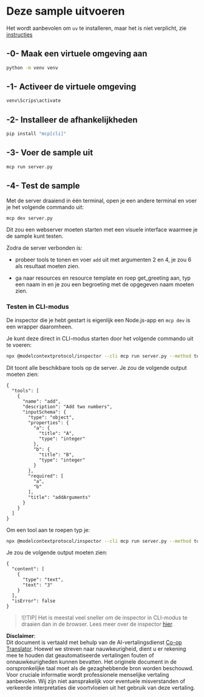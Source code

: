 <!--
CO_OP_TRANSLATOR_METADATA:
{
  "original_hash": "d0f0d7012325b286e4a717791b23ae7e",
  "translation_date": "2025-07-09T23:09:56+00:00",
  "source_file": "03-GettingStarted/01-first-server/solution/python/README.md",
  "language_code": "nl"
}
-->
# Deze sample uitvoeren

Het wordt aanbevolen om `uv` te installeren, maar het is niet verplicht, zie [instructies](https://docs.astral.sh/uv/#highlights)

## -0- Maak een virtuele omgeving aan

```bash
python -m venv venv
```

## -1- Activeer de virtuele omgeving

```bash
venv\Scrips\activate
```

## -2- Installeer de afhankelijkheden

```bash
pip install "mcp[cli]"
```

## -3- Voer de sample uit

```bash
mcp run server.py
```

## -4- Test de sample

Met de server draaiend in één terminal, open je een andere terminal en voer je het volgende commando uit:

```bash
mcp dev server.py
```

Dit zou een webserver moeten starten met een visuele interface waarmee je de sample kunt testen.

Zodra de server verbonden is:

- probeer tools te tonen en voer `add` uit met argumenten 2 en 4, je zou 6 als resultaat moeten zien.

- ga naar resources en resource template en roep get_greeting aan, typ een naam in en je zou een begroeting met de opgegeven naam moeten zien.

### Testen in CLI-modus

De inspector die je hebt gestart is eigenlijk een Node.js-app en `mcp dev` is een wrapper daaromheen.

Je kunt deze direct in CLI-modus starten door het volgende commando uit te voeren:

```bash
npx @modelcontextprotocol/inspector --cli mcp run server.py --method tools/list
```

Dit toont alle beschikbare tools op de server. Je zou de volgende output moeten zien:

```text
{
  "tools": [
    {
      "name": "add",
      "description": "Add two numbers",
      "inputSchema": {
        "type": "object",
        "properties": {
          "a": {
            "title": "A",
            "type": "integer"
          },
          "b": {
            "title": "B",
            "type": "integer"
          }
        },
        "required": [
          "a",
          "b"
        ],
        "title": "addArguments"
      }
    }
  ]
}
```

Om een tool aan te roepen typ je:

```bash
npx @modelcontextprotocol/inspector --cli mcp run server.py --method tools/call --tool-name add --tool-arg a=1 --tool-arg b=2
```

Je zou de volgende output moeten zien:

```text
{
  "content": [
    {
      "type": "text",
      "text": "3"
    }
  ],
  "isError": false
}
```

> ![!TIP]
> Het is meestal veel sneller om de inspector in CLI-modus te draaien dan in de browser.
> Lees meer over de inspector [hier](https://github.com/modelcontextprotocol/inspector).

**Disclaimer**:  
Dit document is vertaald met behulp van de AI-vertalingsdienst [Co-op Translator](https://github.com/Azure/co-op-translator). Hoewel we streven naar nauwkeurigheid, dient u er rekening mee te houden dat geautomatiseerde vertalingen fouten of onnauwkeurigheden kunnen bevatten. Het originele document in de oorspronkelijke taal moet als de gezaghebbende bron worden beschouwd. Voor cruciale informatie wordt professionele menselijke vertaling aanbevolen. Wij zijn niet aansprakelijk voor eventuele misverstanden of verkeerde interpretaties die voortvloeien uit het gebruik van deze vertaling.